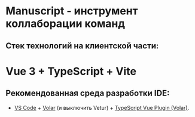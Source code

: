 # Manuscript - инструмент коллаборации команд

## Стек технологий на клиентской части:

# Vue 3 + TypeScript + Vite

## Рекомендованная среда разработки IDE:

- [VS Code](https://code.visualstudio.com/) + [Volar](https://marketplace.visualstudio.com/items?itemName=Vue.volar) (и выключить Vetur) + [TypeScript Vue Plugin (Volar)](https://marketplace.visualstudio.com/items?itemName=Vue.vscode-typescript-vue-plugin).
